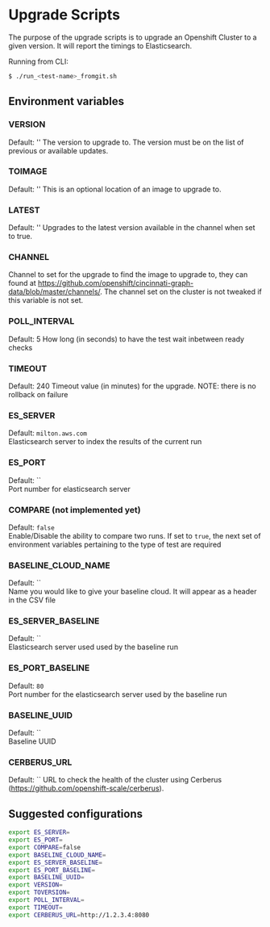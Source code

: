 # Upgrade Scripts

The purpose of the upgrade scripts is to upgrade an Openshift Cluster
to a given version. It will report the timings to Elasticsearch.

Running from CLI:

```sh
$ ./run_<test-name>_fromgit.sh 
```

## Environment variables

### VERSION
Default: ''
The version to upgrade to. The version must be on the list of previous or available updates.

### TOIMAGE
Default: ''
This is an optional location of an image to upgrade to.

### LATEST
Default: ''
Upgrades to the latest version available in the channel when set to true.

### CHANNEL
Channel to set for the upgrade to find the image to upgrade to, they can found at https://github.com/openshift/cincinnati-graph-data/blob/master/channels/. 
The channel set on the cluster is not tweaked if this variable is not set.

### POLL_INTERVAL
Default: 5
How long (in seconds) to have the test wait inbetween ready checks

### TIMEOUT
Default: 240
Timeout value (in minutes) for the upgrade. NOTE: there is no rollback on failure

### ES_SERVER
Default: `milton.aws.com`  
Elasticsearch server to index the results of the current run

### ES_PORT
Default: ``  
Port number for elasticsearch server

### COMPARE (not implemented yet)
Default: `false`   
Enable/Disable the ability to compare two runs. If set to `true`, the next set of environment variables pertaining to the type of test are required

### BASELINE_CLOUD_NAME
Default: ``    
Name you would like to give your baseline cloud. It will appear as a header in the CSV file

### ES_SERVER_BASELINE 
Default: ``   
Elasticsearch server used used by the baseline run 

### ES_PORT_BASELINE
Default: `80`  
Port number for the elasticsearch server used by the baseline run

### BASELINE_UUID
Default: ``   
Baseline UUID 

### CERBERUS_URL
Default: ``
URL to check the health of the cluster using Cerberus (https://github.com/openshift-scale/cerberus).

## Suggested configurations

```sh
export ES_SERVER=
export ES_PORT=
export COMPARE=false
export BASELINE_CLOUD_NAME=
export ES_SERVER_BASELINE=
export ES_PORT_BASELINE=
export BASELINE_UUID=
export VERSION=
export TOVERSION=
export POLL_INTERVAL=
export TIMEOUT=
export CERBERUS_URL=http://1.2.3.4:8080
```

